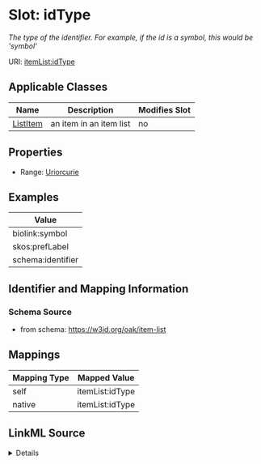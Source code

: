 

# Slot: idType


_The type of the identifier. For example, if the id is a symbol, this would be 'symbol'_





URI: [itemList:idType](https://w3id.org/linkml/item-list/idType)



<!-- no inheritance hierarchy -->





## Applicable Classes

| Name | Description | Modifies Slot |
| --- | --- | --- |
| [ListItem](ListItem.md) | an item in an item list |  no  |







## Properties

* Range: [Uriorcurie](Uriorcurie.md)






## Examples

| Value |
| --- |
| biolink:symbol |
| skos:prefLabel |
| schema:identifier |

## Identifier and Mapping Information







### Schema Source


* from schema: https://w3id.org/oak/item-list




## Mappings

| Mapping Type | Mapped Value |
| ---  | ---  |
| self | itemList:idType |
| native | itemList:idType |




## LinkML Source

<details>
```yaml
name: idType
description: The type of the identifier. For example, if the id is a symbol, this
  would be 'symbol'
examples:
- value: biolink:symbol
- value: skos:prefLabel
- value: schema:identifier
from_schema: https://w3id.org/oak/item-list
rank: 1000
alias: idType
owner: ListItem
domain_of:
- ListItem
range: uriorcurie

```
</details>